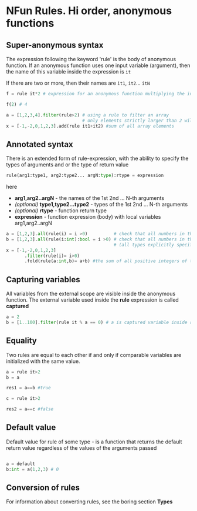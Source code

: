 # NFun Rules. Hi order, anonymous functions

## Super-anonymous syntax

The expression following the keyword 'rule' is the body of anonymous function. If an anonymous function uses one input variable (argument), then the  name of this variable inside the expression is `it`

If there are two or more, then their names are `it1`, `it2`... `itN`

```py
f = rule it*2 # expression for an anonymous function multiplying the input argument by 2

f(2) # 4

a = [1,2,3,4].filter(rule>2) # using a rule to filter an array 
                             # only elements strictly larger than 2 will be selected
x = [-1,-2,0,1,2,3].add(rule it1+it2) #sum of all array elements
```

## Annotated syntax
There is an extended form of rule-expression, with the ability to specify the types of arguments and or the type of return value

```py
rule(arg1:type1, arg2:type2... argN:type):rtype = expression
```
here
* **arg1,arg2..argN** - the names of the 1st 2nd ... N-th arguments
* *(optional)* **type1,type2...type2** - types of the 1st 2nd ... N-th arguments
* *(optional)* **rtype** - function return type
* **expression** - function expression (body) with local variables arg1,arg2..argN

```py
a = [1,2,3].all(rule(i) = i >0)          # check that all numbers in the array are positive
b = [1,2,3].all(rule(i:int):bool = i >0) # check that all numbers in the array are positive 
                                         # (all types explicitly specified)
x = [-1,-2,0,1,2,3]
       .filter(rule(i)= i>0)
       .fold(rule(a:int,b)= a+b) #the sum of all positive integers of the array
```
## Capturing variables

All variables from the external scope are visible inside the anonymous function. The external variable used inside the **rule** expression is called **captured**
```py
a = 2
b = [1..100].filter(rule it % a == 0) # a is captured variable inside rule expression
```

## Equality

Two rules are equal to each other if and only if comparable variables are initialized with the same value.

```py
a = rule it>2
b = a

res1 = a==b #true

c = rule it>2

res2 = a==c #false

```
## Default value

Default value for rule of some type - is a function that returns the default return value regardless of the values of the arguments passed

```py

a = default
b:int = a(1,2,3) # 0
```

## Conversion of rules

For information about converting rules, see the boring section **Types**
